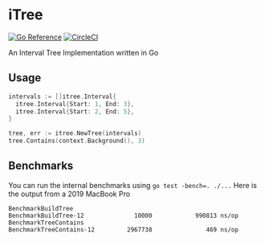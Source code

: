 # iTree
[![Go Reference](https://pkg.go.dev/badge/dmathieu/itree.svg)](https://pkg.go.dev/dmathieu/itree)
[![CircleCI](https://circleci.com/gh/dmathieu/itree.svg?style=svg)](https://app.circleci.com/pipelines/github/dmathieu/itree)

An Interval Tree Implementation written in Go

## Usage

```go
intervals := []itree.Interval{
  itree.Interval{Start: 1, End: 3},
  itree.Interval{Start: 2, End: 5},
}

tree, err := itree.NewTree(intervals)
tree.Contains(context.Background(), 3)
```

## Benchmarks

You can run the internal benchmarks using  `go test -bench=. ./...`
Here is the output from a 2019 MacBook Pro

```
BenchmarkBuildTree
BenchmarkBuildTree-12              10000            990813 ns/op
BenchmarkTreeContains
BenchmarkTreeContains-12         2967738               469 ns/op
```
